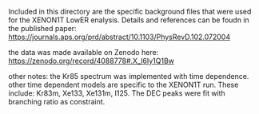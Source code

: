 Included in this directory are the specific background files that were used for the XENON1T LowER enalysis.
Details and references can be foudn in the published paper:
https://journals.aps.org/prd/abstract/10.1103/PhysRevD.102.072004

the data was made available on Zenodo here:
https://zenodo.org/record/4088778#.X_l6Iy1Q1Bw

other notes:
the Kr85 spectrum was implemented with time dependence.
other time dependent models are specific to the XENON1T run. These include: Kr83m, Xe133, Xe131m, I125.
The DEC peaks were fit with branching ratio as constraint.
